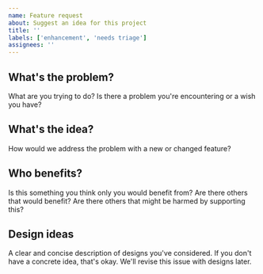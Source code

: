 ```yaml
---
name: Feature request
about: Suggest an idea for this project
title: ''
labels: ['enhancement', 'needs triage']
assignees: ''
---
```


## What's the problem?

What are you trying to do? Is there a problem you're encountering or a wish you have?

## What's the idea?

How would we address the problem with a new or changed feature?

## Who benefits?

Is this something you think only you would benefit from? Are there others that would benefit? Are there others that might be harmed by supporting this?

## Design ideas

A clear and concise description of designs you've considered. If you don't have a concrete idea, that's okay. We'll revise this issue with designs later.
